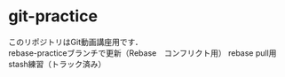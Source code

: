 # git-practice
このリポジトリはGit動画講座用です．  
rebase-practiceブランチで更新（Rebase　コンフリクト用）
rebase pull用
stash練習（トラック済み）
